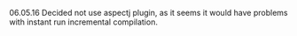 06.05.16 Decided not use aspectj plugin, as it seems it would have problems with instant run incremental compilation.